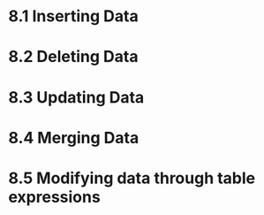 # 8.1 Inserting Data



# 8.2 Deleting Data

# 8.3 Updating Data

# 8.4 Merging Data

# 8.5 Modifying data through table expressions
